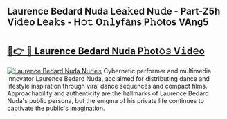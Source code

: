 ## Laurence Bedard Nuda L𝚎a𝚔ed N𝚞𝚍e - Part-Z5h Vi𝚍𝚎o L𝚎a𝚔s - H𝚘𝚝 O𝚗𝚕yf𝚊ns P𝚑𝚘tos VAng5

# <h2><a href="http://kf319h.oniu.top/?m=Laurence+Bedard+Nuda">🔗👉 🔴 Laurence Bedard Nuda P𝚑ot𝚘𝚜 V𝚒d𝚎o</a></h2>

[![Laurence Bedard Nuda Nu𝚍e𝚜](https://i.imgur.com/0qMVB7G.gif)](http://kf319h.oniu.top/?m=Laurence+Bedard+Nuda)
Cybernetic performer and multimedia innovator Laurence Bedard Nuda, acclaimed for distributing dance and lifestyle inspiration through viral dance sequences and compact films. Approachability and authenticity are the hallmarks of Laurence Bedard Nuda's public persona, but the enigma of his private life continues to captivate the public's imagination.  

